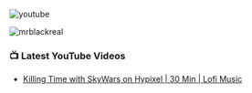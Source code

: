 <p align="left">
    <img src="https://img.shields.io/youtube/channel/subscribers/UCZAdQmBFRRfEEroVnHfj4gQ?logo=youtube&logoColor=red&style=for-the-badge" alt="youtube"/>
</p>

<p align="left">
    <img src="https://komarev.com/ghpvc/?username=mrblackreal&label=Profile%20views&color=6969ff&style=flat" alt="mrblackreal"/>
</p>

### 📺 Latest YouTube Videos
<!-- YOUTUBE:START -->
- [Killing Time with SkyWars on Hypixel | 30 Min | Lofi Music](https://www.youtube.com/watch?v=9Nj76hnMTJA)
<!-- YOUTUBE:END -->
